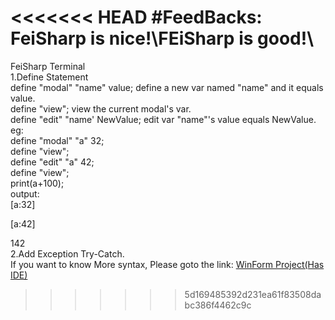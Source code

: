 <<<<<<< HEAD
#FeedBacks:
FeiSharp is nice!\FEiSharp is good!\
=======
FeiSharp Terminal\
1.Define Statement\
define "modal" "name" value;   define a new var named "name" and it equals value.\
define "view";    view the current modal's var.\
define "edit" "name' NewValue;     edit var "name"'s value equals NewValue.\
eg:\
define "modal" "a" 32;\
define "view";\
define "edit" "a" 42;\
define "view";\
print(a+100);\
output:\
[a:32]
 
[a:42]
 
142\
2.Add Exception Try-Catch.\
If you want to know More syntax, Please goto the link: [WinForm Project(Has IDE)](https://github.com/Mars-FeiFei/FeiSharp/tree/WinFormDotnet8)
>>>>>>> 5d169485392d231ea61f83508dabc386f4462c9c
